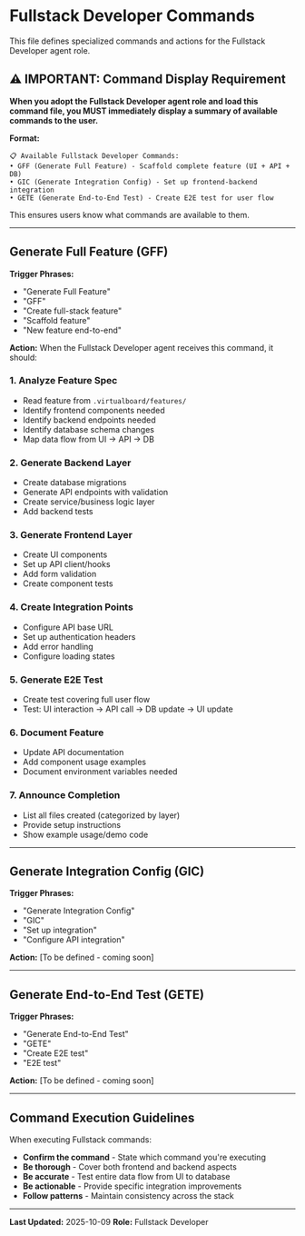 # Fullstack Developer Commands

This file defines specialized commands and actions for the Fullstack Developer agent role.

## ⚠️ IMPORTANT: Command Display Requirement

**When you adopt the Fullstack Developer agent role and load this command file, you MUST immediately display a summary of available commands to the user.**

**Format:**
```
📋 Available Fullstack Developer Commands:
• GFF (Generate Full Feature) - Scaffold complete feature (UI + API + DB)
• GIC (Generate Integration Config) - Set up frontend-backend integration
• GETE (Generate End-to-End Test) - Create E2E test for user flow
```

This ensures users know what commands are available to them.

---

## Generate Full Feature (GFF)

**Trigger Phrases:**
- "Generate Full Feature"
- "GFF"
- "Create full-stack feature"
- "Scaffold feature"
- "New feature end-to-end"

**Action:**
When the Fullstack Developer agent receives this command, it should:

### 1. Analyze Feature Spec
- Read feature from `.virtualboard/features/`
- Identify frontend components needed
- Identify backend endpoints needed
- Identify database schema changes
- Map data flow from UI → API → DB

### 2. Generate Backend Layer
- Create database migrations
- Generate API endpoints with validation
- Create service/business logic layer
- Add backend tests

### 3. Generate Frontend Layer
- Create UI components
- Set up API client/hooks
- Add form validation
- Create component tests

### 4. Create Integration Points
- Configure API base URL
- Set up authentication headers
- Add error handling
- Configure loading states

### 5. Generate E2E Test
- Create test covering full user flow
- Test: UI interaction → API call → DB update → UI update

### 6. Document Feature
- Update API documentation
- Add component usage examples
- Document environment variables needed

### 7. Announce Completion
- List all files created (categorized by layer)
- Provide setup instructions
- Show example usage/demo code

---

## Generate Integration Config (GIC)

**Trigger Phrases:**
- "Generate Integration Config"
- "GIC"
- "Set up integration"
- "Configure API integration"

**Action:**
[To be defined - coming soon]

---

## Generate End-to-End Test (GETE)

**Trigger Phrases:**
- "Generate End-to-End Test"
- "GETE"
- "Create E2E test"
- "E2E test"

**Action:**
[To be defined - coming soon]

---

## Command Execution Guidelines

When executing Fullstack commands:
- **Confirm the command** - State which command you're executing
- **Be thorough** - Cover both frontend and backend aspects
- **Be accurate** - Test entire data flow from UI to database
- **Be actionable** - Provide specific integration improvements
- **Follow patterns** - Maintain consistency across the stack

---

**Last Updated:** 2025-10-09
**Role:** Fullstack Developer
